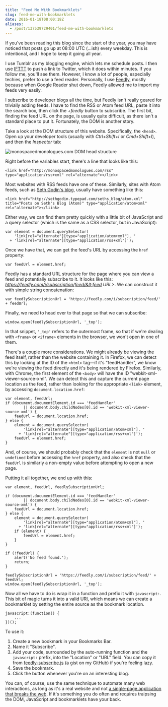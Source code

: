 ```yaml
---
title: "Feed Me With Bookmarklets"
slug: feed-me-with-bookmarklets
date: 2016-01-18T08:00:18Z
aliases:
  - /post/137539729401/feed-me-with-bookmarklets
---
```


If you've been reading this blog since the start of the year, you may have noticed that posts go up at 08:00 UTC (…ish) every weekday. This is intentional, and I hope to keep it going all year.

I use Tumblr as my blogging engine, which lets me schedule posts. I then use [IFTTT][] to push a link to Twitter, which it does within minutes. If you follow me, you'll see them. However, I know a lot of people, especially techies, prefer to use a feed reader. Personally, I use [Feedly][], mostly because when Google Reader shut down, Feedly allowed me to import my feeds very easily.

<!--more-->

I subscribe to developer blogs all the time, but Feedly isn't really geared for trivially adding feeds. I have to find the RSS or Atom feed URL, paste it into the search box, then click the *+feedly* button to subscribe. The first bit, finding the feed URL on the page, is usually quite difficult, as there isn't a standard place to put it. Fortunately, the DOM is another story.

Take a look at the DOM structure of this website. Specifically, the `<head>`. Open up your developer tools (usually with *Ctrl+Shift+I* or *Cmd+Shift+I*), and then the *Inspector* tab:

![monospacedmonologues.com DOM head structure](http://assets.monospacedmonologues.com/2016-01-18+-+monospacedmonologues.com+DOM+head+structure.png)

Right before the variables start, there's a line that looks like this:

    <link href="http://monospacedmonologues.com/rss" type="application/rss+xml" rel="alternate"></link>

Most websites with RSS feeds have one of these. Similarly, sites with Atom feeds, such as [Seth Godin's blog][Seth's Blog], usually have something like this:

    <link href="http://sethgodin.typepad.com/seths_blog/atom.xml" title="Posts on Seth's Blog (Atom)" type="application/atom+xml" rel="alternate"></liink>

Either way, we can find them pretty quickly with a little bit of JavaScript and a query selector (which is the same as a CSS selector, but in JavaScript):

    var element = document.querySelector(
        'link[rel="alternate"][type="application/atom+xml"], '
      + 'link[rel="alternate"][type="application/rss+xml"]');

Once we have that, we can get the feed's URL by accessing the `href` property:

    var feedUrl = element.href;

Feedly has a standard URL structure for the page where you can view a feed and potentially subscribe to it. It looks like this: *https://feedly.com/i/subscription/feed/&lt;feed URL&gt;*. We can construct it with simple string concatenation:

    var feedlySubscriptionUrl = 'https://feedly.com/i/subscription/feed/' + feedUrl;

Finally, we need to head over to that page so that we can subscribe:

    window.open(feedlySubscriptionUrl, '_top');

In that snippet, `'_top'` refers to the outermost frame, so that if we're dealing with `<frame>` or `<iframe>` elements in the browser, we won't open in one of them.

There's a couple more considerations. We might already be viewing the feed itself, rather than the website containing it. In Firefox, we can detect this by looking at the ID of the `<html>` tag—if it's "feedHandler", we know we're viewing the feed directly and it's being rendered by Firefox. Similarly, with Chrome, the first element of the `<body>` will have the ID "webkit-xml-viewer-source-xml". We can detect this and capture the current page location as the feed, rather than looking for the appropriate `<link>` element, by accessing `document.location.href`:

    var element, feedUrl;
    if (document.documentElement.id === 'feedHandler'
            || document.body.childNodes[0].id == 'webkit-xml-viewer-source-xml') {
        feedUrl = document.location.href;
    } else {
        element = document.querySelector(
            'link[rel="alternate"][type="application/atom+xml"], '
          + 'link[rel="alternate"][type="application/rss+xml"]');
        feedUrl = element.href;
    }

And, of course, we should probably check that the `element` is not `null` or `undefined` before accessing the `href` property, and also check that the `feedUrl` is similarly a non-empty value before attempting to open a new page.

Putting it all together, we end up with this:

    var element, feedUrl, feedlySubscriptionUrl;

    if (document.documentElement.id === 'feedHandler'
            || document.body.childNodes[0].id == 'webkit-xml-viewer-source-xml') {
        feedUrl = document.location.href;
    } else {
        element = document.querySelector(
            'link[rel="alternate"][type="application/atom+xml"], '
          + 'link[rel="alternate"][type="application/rss+xml"]');
        if (element) {
            feedUrl = element.href;
        }
    }

    if (!feedUrl) {
        alert('No feed found.');
        return;
    }

    feedlySubscriptionUrl = 'https://feedly.com/i/subscription/feed/' + feedUrl;
    window.open(feedlySubscriptionUrl, '_top');

Now all we have to do is wrap it in a function and prefix it with `javascript:`. This bit of magic turns it into a valid URI, which means we can create a bookmarklet by setting the entire source as the bookmark location.

    javascript:(function() {
        ...
    })();

To use it:

  1. Create a new bookmark in your Bookmarks Bar.
  2. Name it "Subscribe".
  3. Add your code, surrounded by the auto-running function and the `javascript:` prefix, into the "Location" or "URL" field. You can copy it from [feedly-subscribe.js][] (a gist on my GitHub) if you're feeling lazy.
  4. Save the bookmark.
  5. Click the button whenever you're on an interesting blog.

You can, of course, use the same technique to automate many web interactions, as long as it's a real website and not [a single-page application that breaks the web][Why I hate your Single Page App]. If it's something you do often and requires traipsing the DOM, JavaScript and bookmarklets have your back.

[Feedly]: https://feedly.com/
[IFTTT]: https://ifttt.com/
[Seth's Blog]: http://sethgodin.typepad.com/
[feedly-subscribe.js]: https://gist.github.com/SamirTalwar/6730180
[Why I hate your Single Page App]: https://medium.com/@stilkov/why-i-hate-your-single-page-app-f08bb4ff9134
